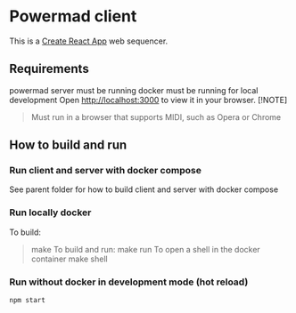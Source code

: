 # Powermad client

This is a [Create React App](https://github.com/facebook/create-react-app) web sequencer.

## Requirements

powermad server must be running
docker must be running for local development
Open [http://localhost:3000](http://localhost:3000) to view it in your browser.
[!NOTE]
> Must run in a browser that supports MIDI, such as Opera or Chrome

## How to build and run

### Run client and server with docker compose
See parent folder for how to build client and server with docker compose

### Run locally docker

To build:
> make 
To build and run:
> make run
To open a shell in the docker container
> make shell

### Run without docker in development mode (hot reload)
`npm start`


